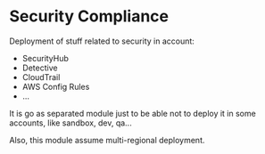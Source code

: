 # Security Compliance

Deployment of stuff related to security in account:

* SecurityHub
* Detective
* CloudTrail
* AWS Config Rules
* ...

It is go as separated module just to be able not to deploy it in some accounts, like sandbox, dev, qa...

Also, this module assume multi-regional deployment.

